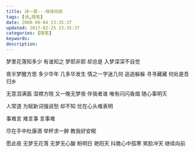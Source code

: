 ```yaml
---
title: 诗一首---继续向前
tags: [诗,随笔]
date: 2008-06-04 23:35:37
updated: 2017-02-25 23:35:37
categories: [随笔]
keywords:
description:
---
```


梦里花落知多少
有谁知之
梦耶非耶
却总是
入梦深深不自觉

夜半梦醒方思
多少华年
几多华发生
情之一字迷几何
追追躲躲
寻寻藏藏
何处是吾归乡

无意泪满面
湿襟方晓
又一晚无梦夜
伴我者谁
唯有闪闪香烟
随心事明灭

人常道
为赋新词强说愁
却不知
忧在心头难表明

事难言
难言事
言事难

尽在手中杜康酒
举杯求一醉
教我好安眠

愿此夜
无梦无花落
无梦无心酸
盼明日
艳阳天
抖擞心中孤寒
笑脸冲天
继续向前